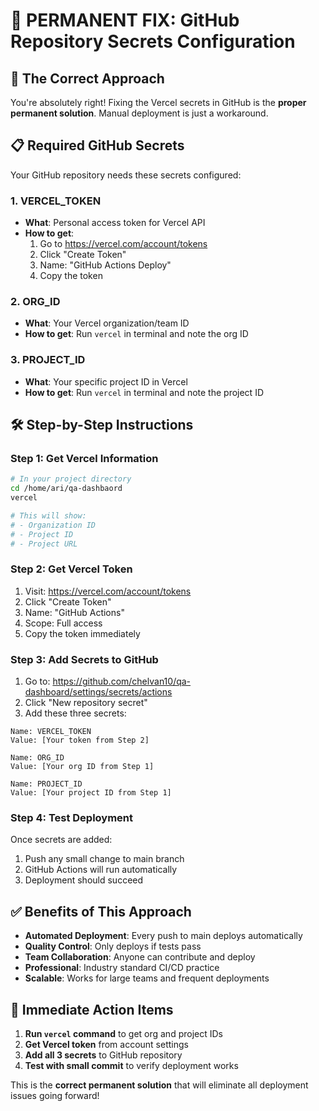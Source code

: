 # 🔧 PERMANENT FIX: GitHub Repository Secrets Configuration

## 🎯 **The Correct Approach**

You're absolutely right! Fixing the Vercel secrets in GitHub is the **proper permanent solution**. Manual deployment is just a workaround.

## 📋 **Required GitHub Secrets**

Your GitHub repository needs these secrets configured:

### **1. VERCEL_TOKEN** 
- **What**: Personal access token for Vercel API
- **How to get**: 
  1. Go to https://vercel.com/account/tokens
  2. Click "Create Token"
  3. Name: "GitHub Actions Deploy"
  4. Copy the token

### **2. ORG_ID**
- **What**: Your Vercel organization/team ID
- **How to get**: Run `vercel` in terminal and note the org ID

### **3. PROJECT_ID** 
- **What**: Your specific project ID in Vercel
- **How to get**: Run `vercel` in terminal and note the project ID

## 🛠️ **Step-by-Step Instructions**

### **Step 1: Get Vercel Information**
```bash
# In your project directory
cd /home/ari/qa-dashbaord
vercel

# This will show:
# - Organization ID 
# - Project ID
# - Project URL
```

### **Step 2: Get Vercel Token**
1. Visit: https://vercel.com/account/tokens
2. Click "Create Token"  
3. Name: "GitHub Actions"
4. Scope: Full access
5. Copy the token immediately

### **Step 3: Add Secrets to GitHub**
1. Go to: https://github.com/chelvan10/qa-dashboard/settings/secrets/actions
2. Click "New repository secret"
3. Add these three secrets:

```
Name: VERCEL_TOKEN
Value: [Your token from Step 2]

Name: ORG_ID  
Value: [Your org ID from Step 1]

Name: PROJECT_ID
Value: [Your project ID from Step 1]
```

### **Step 4: Test Deployment**
Once secrets are added:
1. Push any small change to main branch
2. GitHub Actions will run automatically
3. Deployment should succeed

## ✅ **Benefits of This Approach**

- **Automated Deployment**: Every push to main deploys automatically
- **Quality Control**: Only deploys if tests pass
- **Team Collaboration**: Anyone can contribute and deploy
- **Professional**: Industry standard CI/CD practice
- **Scalable**: Works for large teams and frequent deployments

## 🚀 **Immediate Action Items**

1. **Run `vercel` command** to get org and project IDs
2. **Get Vercel token** from account settings
3. **Add all 3 secrets** to GitHub repository
4. **Test with small commit** to verify deployment works

This is the **correct permanent solution** that will eliminate all deployment issues going forward!
